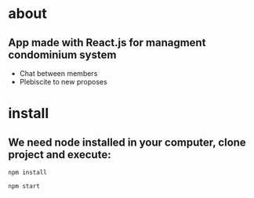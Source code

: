 # about

## App made with React.js for managment condominium system

- Chat between members
- Plebiscite to new proposes

# install

## We need node installed in your computer, clone project and execute:

```console
npm install 
```

```console
npm start 
```